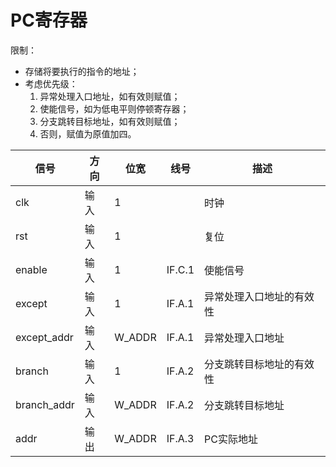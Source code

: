 # PC寄存器

限制：

- 存储将要执行的指令的地址；
- 考虑优先级：
  1. 异常处理入口地址，如有效则赋值；
  2. 使能信号，如为低电平则停顿寄存器；
  3. 分支跳转目标地址，如有效则赋值；
  4. 否则，赋值为原值加四。

| 信号        | 方向 | 位宽   | 线号   | 描述                     |
| ----------- | ---- | ------ | ------ | ------------------------ |
| clk         | 输入 | 1      |        | 时钟                     |
| rst         | 输入 | 1      |        | 复位                     |
| enable      | 输入 | 1      | IF.C.1 | 使能信号                 |
| except      | 输入 | 1      | IF.A.1 | 异常处理入口地址的有效性 |
| except_addr | 输入 | W_ADDR | IF.A.1 | 异常处理入口地址         |
| branch      | 输入 | 1      | IF.A.2 | 分支跳转目标地址的有效性 |
| branch_addr | 输入 | W_ADDR | IF.A.2 | 分支跳转目标地址         |
| addr        | 输出 | W_ADDR | IF.A.3 | PC实际地址               |

